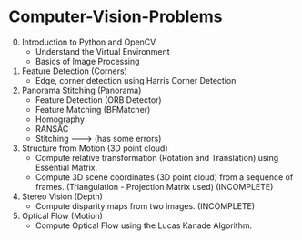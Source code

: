 # Computer-Vision-Problems

0. Introduction to Python and OpenCV
   - Understand the Virtual Environment
   - Basics of Image Processing
1. Feature Detection (Corners)
   - Edge, corner detection using Harris Corner Detection
2. Panorama Stitching (Panorama)
   - Feature Detection (ORB Detector)
   - Feature Matching (BFMatcher)
   - Homography
   - RANSAC
   - Stitching ---> (has some errors)
3. Structure from Motion (3D point cloud)
   - Compute relative transformation (Rotation and Translation) using Essential Matrix.
   - Compute 3D scene coordinates (3D point cloud) from a sequence of frames. (Triangulation - Projection Matrix used)
     (INCOMPLETE)
4. Stereo Vision (Depth)
   - Compute disparity maps from two images.
     (INCOMPLETE)
5. Optical Flow  (Motion)
   - Compute Optical Flow using the Lucas Kanade Algorithm.
